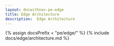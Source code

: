 ```yaml
---
layout: docwithnav-pe-edge
title: Edge Architecture
description:  Edge Architecture
---
```


{% assign docsPrefix = "pe/edge/" %}
{% include docs/edge/architecture.md %}